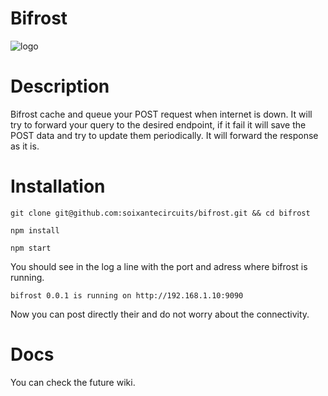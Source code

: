 # Bifrost
![logo](http://norse-mythology.org/wp-content/uploads/2012/11/Bifrost.jpg)
# Description

Bifrost cache and queue your POST request when internet is down. It will try to forward your query to the desired endpoint, if it fail it will save the POST data and try to update them periodically.
It will forward the response as it is.

# Installation

`git clone git@github.com:soixantecircuits/bifrost.git && cd bifrost`

`npm install`

`npm start`

You should see in the log a line with the port and adress where bifrost is running.

`bifrost 0.0.1 is running on http://192.168.1.10:9090`

Now you can post directly their and do not worry about the connectivity.

# Docs

You can check the future wiki.
